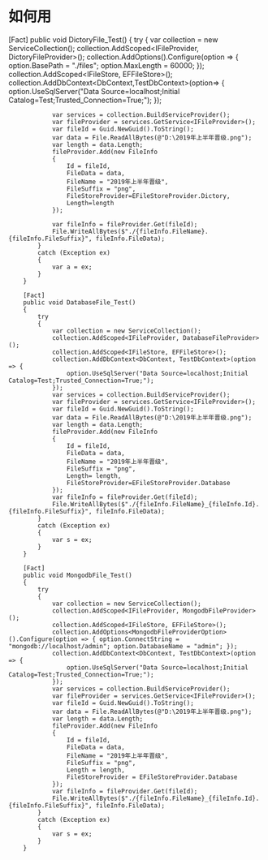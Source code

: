 ﻿# 如何用
  [Fact]
        public void DictoryFile_Test()
        {
            try
            {
                var collection = new ServiceCollection();
                collection.AddScoped<IFileProvider, DictoryFileProvider>();
                collection.AddOptions<DictoryFileProviderOption>().Configure(option => { option.BasePath = "./files"; option.MaxLength = 60000; });
                collection.AddScoped<IFileStore, EFFileStore>();
                collection.AddDbContext<DbContext,TestDbContext>(option=> {
                    option.UseSqlServer("Data Source=localhost;Initial Catalog=Test;Trusted_Connection=True;");
                });



                var services = collection.BuildServiceProvider();
                var fileProvider = services.GetService<IFileProvider>();
                var fileId = Guid.NewGuid().ToString();
                var data = File.ReadAllBytes(@"D:\2019年上半年晋级.png");
                var length = data.Length;
                fileProvider.Add(new FileInfo
                {
                    Id = fileId,
                    FileData = data,
                    FileName = "2019年上半年晋级",
                    FileSuffix = "png",
                    FileStoreProvider=EFileStoreProvider.Dictory,
                    Length=length
                });
                
                var fileInfo = fileProvider.Get(fileId);
                File.WriteAllBytes($"./{fileInfo.FileName}.{fileInfo.FileSuffix}", fileInfo.FileData);
            }
            catch (Exception ex)
            {
                var a = ex;
            }
        }

        [Fact]
        public void DatabaseFile_Test()
        {
            try
            {
                var collection = new ServiceCollection();
                collection.AddScoped<IFileProvider, DatabaseFileProvider>();
                collection.AddScoped<IFileStore, EFFileStore>();
                collection.AddDbContext<DbContext, TestDbContext>(option => {
                    option.UseSqlServer("Data Source=localhost;Initial Catalog=Test;Trusted_Connection=True;");
                });
                var services = collection.BuildServiceProvider();
                var fileProvider = services.GetService<IFileProvider>();
                var fileId = Guid.NewGuid().ToString();
                var data = File.ReadAllBytes(@"D:\2019年上半年晋级.png");
                var length = data.Length;
                fileProvider.Add(new FileInfo
                {
                    Id = fileId,
                    FileData = data,
                    FileName = "2019年上半年晋级",
                    FileSuffix = "png",
                    Length= length,
                    FileStoreProvider=EFileStoreProvider.Database
                });
                var fileInfo = fileProvider.Get(fileId);
                File.WriteAllBytes($"./{fileInfo.FileName}_{fileInfo.Id}.{fileInfo.FileSuffix}", fileInfo.FileData);
            }
            catch (Exception ex)
            {
                var s = ex;
            }
        }

        [Fact]
        public void MongodbFile_Test()
        {
            try
            {
                var collection = new ServiceCollection();
                collection.AddScoped<IFileProvider, MongodbFileProvider>();
                collection.AddScoped<IFileStore, EFFileStore>();
                collection.AddOptions<MongodbFileProviderOption>().Configure(option => { option.ConnectString = "mongodb://localhost/admin"; option.DatabaseName = "admin"; });
                collection.AddDbContext<DbContext, TestDbContext>(option => {
                    option.UseSqlServer("Data Source=localhost;Initial Catalog=Test;Trusted_Connection=True;");
                });
                var services = collection.BuildServiceProvider();
                var fileProvider = services.GetService<IFileProvider>();
                var fileId = Guid.NewGuid().ToString();
                var data = File.ReadAllBytes(@"D:\2019年上半年晋级.png");
                var length = data.Length;
                fileProvider.Add(new FileInfo
                {
                    Id = fileId,
                    FileData = data,
                    FileName = "2019年上半年晋级",
                    FileSuffix = "png",
                    Length = length,
                    FileStoreProvider = EFileStoreProvider.Database
                });
                var fileInfo = fileProvider.Get(fileId);
                File.WriteAllBytes($"./{fileInfo.FileName}_{fileInfo.Id}.{fileInfo.FileSuffix}", fileInfo.FileData);
            }
            catch (Exception ex)
            {
                var s = ex;
            }
        }